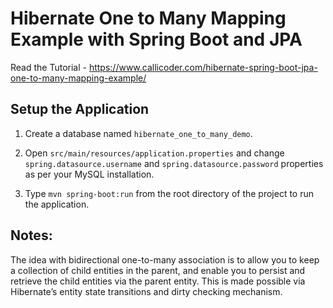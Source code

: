 # Hibernate One to Many Mapping Example with Spring Boot and JPA

Read the Tutorial - https://www.callicoder.com/hibernate-spring-boot-jpa-one-to-many-mapping-example/

## Setup the Application

1. Create a database named `hibernate_one_to_many_demo`.

2. Open `src/main/resources/application.properties` and change `spring.datasource.username` and `spring.datasource.password` properties as per your MySQL installation.

3. Type `mvn spring-boot:run` from the root directory of the project to run the application.


## Notes:
The idea with bidirectional one-to-many association is to allow you to keep a collection of child entities in the parent, and enable you to persist and retrieve the child entities via the parent entity. This is made possible via Hibernate’s entity state transitions and dirty checking mechanism.
